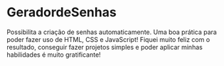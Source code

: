 # GeradordeSenhas 
Possibilita a criação de senhas automaticamente. Uma boa prática para poder fazer uso de HTML, CSS e JavaScript! Fiquei muito feliz com o resultado, conseguir fazer projetos
simples e poder aplicar minhas habilidades é muito gratificante!
